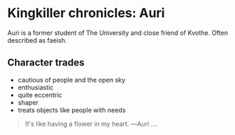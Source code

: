 # Kingkiller chronicles: Auri
Auri is a former student of The University and close friend of Kvothe. Often described as faeish.
## Character trades
* cautious of people and the open sky
* enthusiastic 
* quite eccentric
* shaper
* treats objects like people with needs
> It's like having a flower in my heart. ―Auri
....